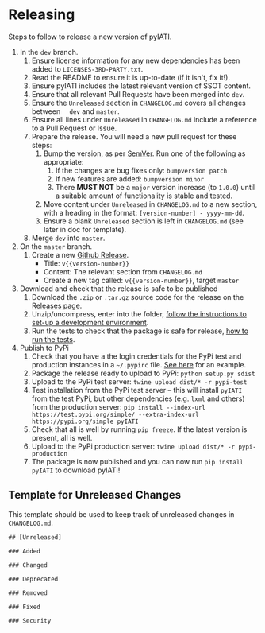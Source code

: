 Releasing
=========

Steps to follow to release a new version of pyIATI.

1. In the `dev` branch.
    1. Ensure license information for any new dependencies has been added to `LICENSES-3RD-PARTY.txt`.
    2. Read the README to ensure it is up-to-date (if it isn't, fix it!).
    3. Ensure pyIATI includes the latest relevant version of SSOT content.
    4. Ensure that all relevant Pull Requests have been merged into `dev`.
    5. Ensure the `Unreleased` section in `CHANGELOG.md` covers all changes between `  dev` and `master`.
    6. Ensure all lines under `Unreleased` in `CHANGELOG.md` include a reference to a Pull Request or Issue.
    7. Prepare the release. You will need a new pull request for these steps:
        1. Bump the version, as per [SemVer](http://semver.org/). Run one of the following as appropriate:
            1. If the changes are bug fixes only: `bumpversion patch`
            2. If new features are added: `bumpversion minor`
            3. There **MUST NOT** be a `major` version increase (to `1.0.0`) until a suitable amount of functionality is stable and tested.
        2. Move content under `Unreleased` in `CHANGELOG.md` to a new section, with a heading in the format: `[version-number] - yyyy-mm-dd`.
        3. Ensure a blank `Unreleased` section is left in `CHANGELOG.md` (see later in doc for template).
    8. Merge `dev` into `master`.
2. On the `master` branch.
    1. Create a new [Github Release](https://github.com/IATI/pyIATI/releases).
        * Title: `v{{version-number}}`
        * Content: The relevant section from `CHANGELOG.md`
        * Create a new tag called: `v{{version-number}}`, target `master`
3. Download and check that the release is safe to be published
    1. Download the `.zip` or `.tar.gz` source code for the release on the [Releases page](https://github.com/IATI/pyIATI/releases).
    2. Unzip/uncompress, enter into the folder, [follow the instructions to set-up a development environment](https://github.com/IATI/pyIATI#dev-installation).
    3. Run the tests to check that the package is safe for release, [how to run the tests](https://github.com/IATI/pyIATI#tests).
4. Publish to PyPi
    1. Check that you have a the login credentials for the PyPi test and production instances in a `~/.pypirc` file. [See here](https://docs.python.org/3.6/distutils/packageindex.html#pypirc) for an example.
    2. Package the release ready to upload to PyPi: `python setup.py sdist`
    3. Upload to the PyPi test server: `twine upload dist/* -r pypi-test`
    4. Test installation from the PyPi test server – this will install `pyIATI` from the test PyPi, but other dependencies (e.g. `lxml` and others) from the production server:
    `pip install --index-url https://test.pypi.org/simple/ --extra-index-url https://pypi.org/simple pyIATI`
    5. Check that all is well by running `pip freeze`. If the latest version is present, all is well.
    6. Upload to the PyPi production server: `twine upload dist/* -r pypi-production`
    7. The package is now published and you can now run `pip install pyIATI` to download pyIATI!


Template for Unreleased Changes
-------------------------------

This template should be used to keep track of unreleased changes in `CHANGELOG.md`.

```
## [Unreleased]

### Added

### Changed

### Deprecated

### Removed

### Fixed

### Security

```
